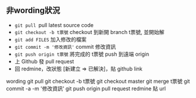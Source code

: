 ## 非wording狀況

* `git pull `pull latest source code
* `git checkout -b t票號` checkout 到新開 branch t票號, 並開始解
* `git add FILES` 加入修改的檔案
* `git commit -m '修改資訊'` commit 修改資訊
* `git push origin t票號` 將完成的 t票號 push 到遠端 origin
* 上 Github 發 pull request
* 回 redmine，改狀態 [新建立 => 已解決]，貼 github link

wording
git pull
git checkout -b t票號
git checkout master
git merge t票號
git commit -a -m '修改資訊'
git push origin
pull request
redmine 貼 url